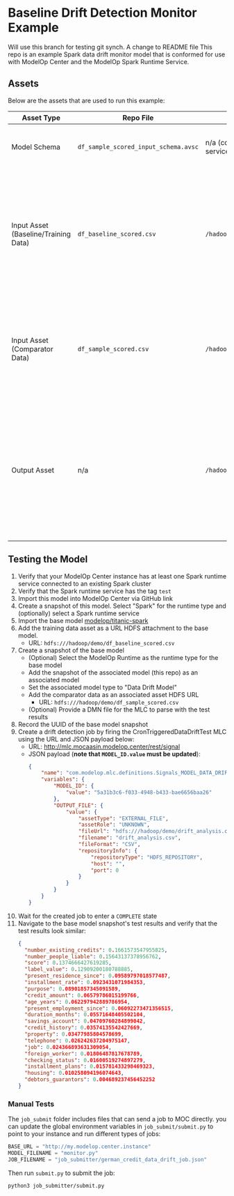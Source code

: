 # Baseline Drift Detection Monitor Example

Will use this branch for testing git synch.
A change to README file
This repo is an example Spark data drift monitor model that is conformed for use with ModelOp Center and the ModelOp Spark Runtime Service.

## Assets

Below are the assets that are used to run this example:

| Asset Type | Repo File | HDFS Path | Description |
| --- | --- | --- | --- |
| Model Schema | `df_sample_scored_input_schema.avsc` | n/a (copied via Spark runtime service) | Input schema for the model. Copied from the base model input schema. |
| Input Asset (Baseline/Training Data) | `df_baseline_scored.csv` | `/hadoop/demo/df_baseline_scored.csv` | An attachment on the base model snapshot. Input file for the model `metrics()` function. The HDFS path can vary based on the `external_inputs` param of the `metrics()` function  |
| Input Asset (Comparator Data) | `df_sample_scored.csv` | `/hadoop/demo/df_sample_scored.csv` | An associated asset. Input file for the model `metrics()` function. The HDFS path can vary based on the `external_inputs` param of the `metrics()` function  |
| Output Asset | n/a | `/hadoop/demo/drift_analysis.csv` | Output from the model `metrics()` function that the MLC consumes to display on the ModelOp Center UI. The HDFS path can vary based on the `OUTPUT_FILE` `fileUrl` that is passed to the MLC when fired by API. |

## Testing the Model

1. Verify that your ModelOp Center instance has at least one Spark runtime service connected to an existing Spark cluster
2. Verify that the Spark runtime service has the tag `test`
3. Import this model into ModelOp Center via GitHub link
4. Create a snapshot of this model. Select "Spark" for the runtime type and (optionally) select a Spark runtime service
5. Import the base model [modelop/titanic-spark](https://github.com/modelop/titanic-spark.git)
6. Add the training data asset as a URL HDFS attachment to the base model.
    - URL: `hdfs:///hadoop/demo/df_baseline_scored.csv`
7. Create a snapshot of the base model
   - (Optional) Select the ModelOp Runtime as the runtime type for the base model
   - Add the snapshot of the associated model (this repo) as an associated model
   - Set the associated model type to "Data Drift Model"
   - Add the comparator data as an associated asset HDFS URL
       - URL: `hdfs:///hadoop/demo/df_sample_scored.csv`
   - (Optional) Provide a DMN file for the MLC to parse with the test results
8. Record the UUID of the base model snapshot
9. Create a drift detection job by firing the CronTriggeredDataDriftTest MLC using the URL and JSON payload below:
    - URL: http://mlc.mocaasin.modelop.center/rest/signal
    - JSON payload (**note that `MODEL_ID.value` must be updated**):
      ```json
      {
          "name": "com.modelop.mlc.definitions.Signals_MODEL_DATA_DRIFT_TEST",
          "variables": {
              "MODEL_ID": {
                  "value": "5a31b3c6-f033-4948-b433-bae6656baa26"
              },
              "OUTPUT_FILE": {
                  "value": {
                      "assetType": "EXTERNAL_FILE",
                      "assetRole": "UNKNOWN",
                      "fileUrl": "hdfs:///hadoop/demo/drift_analysis.csv",
                      "filename": "drift_analysis.csv",
                      "fileFormat": "CSV",
                      "repositoryInfo": {
                          "repositoryType": "HDFS_REPOSITORY",
                          "host": "",
                          "port": 0
                      }
                  }
              }
          }
      }
      ```
10. Wait for the created job to enter a `COMPLETE` state
11. Navigate to the base model snapshot's test results and verify that the test results look similar:
    ```json
    {
      "number_existing_credits": 0.1661573547955825,
      "number_people_liable": 0.15643137378956762,
      "score": 0.1374666427619285,
      "label_value": 0.12909200180788885,
      "present_residence_since": 0.09589797018577487,
      "installment_rate": 0.0923431071984353,
      "purpose": 0.08901857345091589,
      "credit_amount": 0.06579786015199766,
      "age_years": 0.062297942889786954,
      "present_employment_since": 0.06092273471356515,
      "duration_months": 0.05571648405502104,
      "savings_account": 0.04709760284899042,
      "credit_history": 0.03574135542427669,
      "property": 0.03477985804578699,
      "telephone": 0.026242637204975147,
      "job": 0.024366893631309054,
      "foreign_worker": 0.01806487817678789,
      "checking_status": 0.01600519274897279,
      "installment_plans": 0.015781433298469323,
      "housing": 0.010258094196074643,
      "debtors_guarantors": 0.004689237456452252
    }
    ```

### Manual Tests

The `job_submit` folder includes files that can send a job to MOC directly. you can update the global environment variables in `job_submit/submit.py` to point to your instance and run different types of jobs:

```python
BASE_URL = "http://my.modelop.center.instance"
MODEL_FILENAME = "monitor.py"
JOB_FILENAME = "job_submitter/german_credit_data_drift_job.json"
```

Then run `submit.py` to submit the job:

```
python3 job_submitter/submit.py
```
